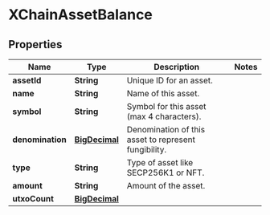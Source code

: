 # XChainAssetBalance

## Properties
Name | Type | Description | Notes
------------ | ------------- | ------------- | -------------
**assetId** | **String** | Unique ID for an asset. | 
**name** | **String** | Name of this asset. | 
**symbol** | **String** | Symbol for this asset (max 4 characters). | 
**denomination** | [**BigDecimal**](BigDecimal.md) | Denomination of this asset to represent fungibility. | 
**type** | **String** | Type of asset like SECP256K1 or NFT. | 
**amount** | **String** | Amount of the asset. | 
**utxoCount** | [**BigDecimal**](BigDecimal.md) |  | 
